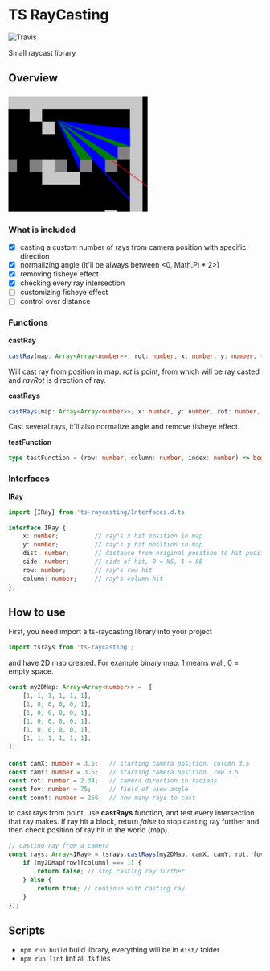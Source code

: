# TS RayCasting

![Travis](https://travis-ci.org/dderevjanik/ts-raycasting.svg?branch=master)

Small raycast library

## Overview

![RayCastExample](docs/raycast.png)

### What is included

- [x] casting a custom number of rays from camera position with specific direction
- [x] normalizing angle (it'll be always between <0, Math.PI * 2>)
- [x] removing fisheye effect
- [x] checking every ray intersection
- [ ] customizing fisheye effect
- [ ] control over distance

### Functions

**castRay**

```ts
castRay(map: Array<Array<number>>, rot: number, x: number, y: number, test: testfunction, rayRot: number): IRay
```

Will cast ray from position in map. *rot* is point, from which will be ray casted and *rayRot* is direction of ray.

**castRays**

```ts
castRays(map: Array<Array<number>>, x: number, y: number, rot: number, fov: number, count: number, test: testfunction): Array<IRay>
```

Cast several rays, it'll also normalize angle and remove fisheye effect.

**testFunction**

```ts
type testFunction = (row: number, column: number, index: number) => boolean;
```

### Interfaces

**IRay**

```ts
import {IRay} from 'ts-raycasting/Interfaces.d.ts
```

```ts
interface IRay {
    x: number;          // ray's x hit position in map
    y: number;          // ray's y hit position in map
    dist: number;       // distance from original position to hit position
    side: number;       // side of hit, 0 = NS, 1 = SE
    row: number;        // ray's row hit
    column: number;     // ray's column hit
};
```

## How to use

First, you need import a ts-raycasting library into your project

```ts
import tsrays from 'ts-raycasting';
```

and have 2D map created. For example binary map. 1 means wall, 0 = empty space.

```ts
const my2DMap: Array<Array<number>> =  [
    [1, 1, 1, 1, 1, 1],
    [1, 0, 0, 0, 0, 1],
    [1, 0, 0, 0, 0, 1],
    [1, 0, 0, 0, 0, 1],
    [1, 0, 0, 0, 0, 1],
    [1, 1, 1, 1, 1, 1],
];

const camX: number = 3.5;   // starting camera position, column 3.5
const camY: number = 3.5;   // starting camera position, row 3.5
const rot: number = 2.34;   // camera direction in radians
const fov: number = 75;     // field of view angle
const count: number = 256;  // how many rays to cast
```

to cast rays from point, use **castRays** function, and test every intersection that ray makes.
If ray hit a block, return *false* to stop casting ray further and then check position of ray hit in the world (map).

```ts
// casting ray from a camera
const rays: Array<IRay> = tsrays.castRays(my2DMap, camX, camY, rot, fov, 256, (row: number, column: number, index: number): boolean => {
    if (my2DMap[row][column] === 1) {
        return false; // stop casting ray further
    } else {
        return true; // continue with casting ray
    }
});
```

## Scripts

- `npm run build` build library, everything will be in `dist/` folder
- `npm run lint` lint all .ts files
